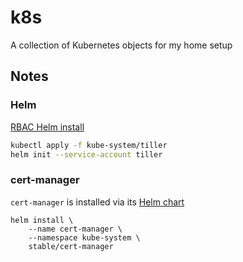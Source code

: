 # k8s
A collection of Kubernetes objects for my home setup

## Notes
### Helm
[RBAC Helm install](https://github.com/kubernetes/helm/blob/master/docs/rbac.md)

```bash
kubectl apply -f kube-system/tiller
helm init --service-account tiller
```

### cert-manager
`cert-manager` is installed via its [Helm chart](https://github.com/kubernetes/charts/tree/master/stable/cert-manager)

```
helm install \
    --name cert-manager \
    --namespace kube-system \
    stable/cert-manager
```